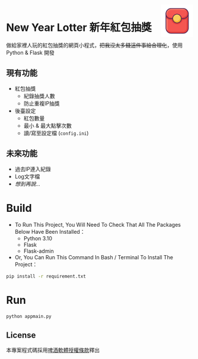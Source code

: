 <img src='static/red-envelopes.png' height=86 align='right' />

# New Year Lotter 新年紅包抽獎
做給家裡人玩的紅包抽獎的網頁小程式，~~把我沒太多錢這件事給合理化~~，使用Python & Flask 開發<br>

## 現有功能
- 紅包抽獎
  - 紀錄抽獎人數
  - 防止重複IP抽獎
- 後臺設定
  - 紅包數量
  - 最小 & 最大點擊次數
  - 讀/寫至設定檔 (`config.ini`)

## 未來功能 
- 過去IP連入紀錄
- Log文字檔
- *想到再說...*


# Build
- To Run This Project, You Will Need To Check That All The Packages Below Have Been Installed：
  - Python 3.10
  - Flask
  - Flask-admin
- Or, You Can Run This Command In Bash / Terminal To Install The Project：
```bash
pip install -r requirement.txt
```

# Run
```bash
python appmain.py
```

## License
本專案程式碼採用[啤酒軟體授權條款](https://en.wikipedia.org/wiki/Beerware)釋出